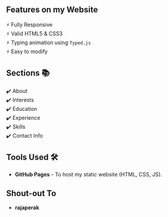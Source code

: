 ## Features on my Website
⚡️ Fully Responsive\
⚡️ Valid HTML5 & CSS3\
⚡️ Typing animation using `Typed.js`\
⚡️ Easy to modify

## Sections 📚
✔️ About\
✔️ Interests\
✔️ Education\
✔️ Experience\
✔️ Skills \
✔️ Contact Info



## Tools Used 🛠️
* <b>GitHub Pages</b> - To host my static website (HTML, CSS, JS).




## Shout-out To 
* <b>rajaperak</b>
